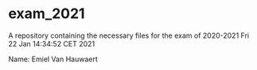 # exam_2021
A repository containing the necessary files for the exam of 2020-2021
Fri 22 Jan 14:34:52 CET 2021

Name: Emiel Van Hauwaert
